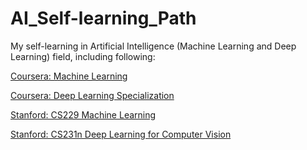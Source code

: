 # AI_Self-learning_Path

My self-learning in Artificial Intelligence (Machine Learning and Deep Learning) field, including following:

[Coursera: Machine Learning](Machine_Learning_Coursera\README.md)

[Coursera: Deep Learning Specialization](Deep_Learning_Specialization_Coursera\README.md)

[Stanford: CS229 Machine Learning](CS229_Machine_Learning_Stanford\README.md)

[Stanford: CS231n Deep Learning for Computer Vision](CS231n_Deep_Learning_for_Computer_Vision_Stanford\README.md)

